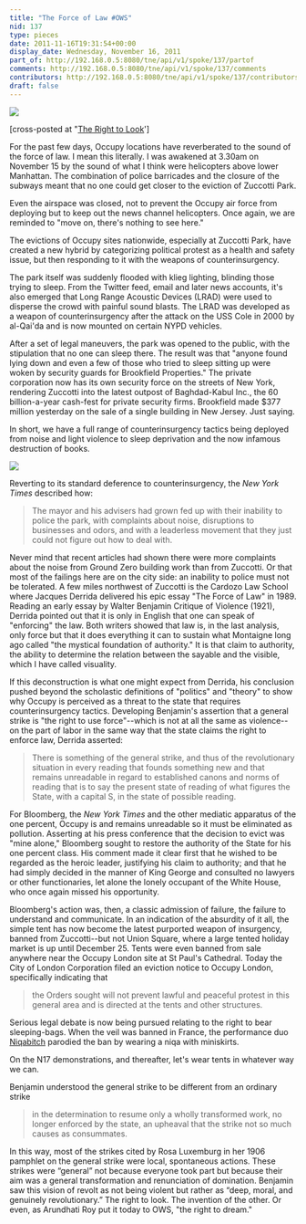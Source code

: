 ```yaml
---
title: "The Force of Law #OWS"
nid: 137
type: pieces
date: 2011-11-16T19:31:54+00:00
display_date: Wednesday, November 16, 2011
part_of: http://192.168.0.5:8080/tne/api/v1/spoke/137/partof
comments: http://192.168.0.5:8080/tne/api/v1/spoke/137/comments
contributors: http://192.168.0.5:8080/tne/api/v1/spoke/137/contributors
draft: false
---
```


![](/tne/sites/mediacommons.futureofthebook.org.tne/files/images/evicting_zuccotti.preview.jpg)

 \[cross-posted at "[The Right to Look](http://nicholasmirzoeff.com/RTL/?p=325)'\]

 For the past few days, Occupy locations have reverberated to the sound of the force of law. I mean this literally. I was awakened at 3.30am on November 15 by the sound of what I think were helicopters above lower Manhattan. The combination of police barricades and the closure of the subways meant that no one could get closer to the eviction of Zuccotti Park.

 Even the airspace was closed, not to prevent the Occupy air force from deploying but to keep out the news channel helicopters. Once again, we are reminded to "move on, there's nothing to see here."

 The evictions of Occupy sites nationwide, especially at Zuccotti Park, have created a new hybrid by categorizing political protest as a health and safety issue, but then responding to it with the weapons of counterinsurgency.

 The park itself was suddenly flooded with klieg lighting, blinding those trying to sleep. From the Twitter feed, email and later news accounts, it's also emerged that Long Range Acoustic Devices (LRAD) were used to disperse the crowd with painful sound blasts. The LRAD was developed as a weapon of counterinsurgency after the attack on the USS Cole in 2000 by al-Qai'da and is now mounted on certain NYPD vehicles.

 After a set of legal maneuvers, the park was opened to the public, with the stipulation that no one can sleep there. The result was that "anyone found lying down and even a few of those who tried to sleep sitting up were woken by security guards for Brookfield Properties." The private corporation now has its own security force on the streets of New York, rendering Zuccotti into the latest outpost of Baghdad-Kabul Inc., the 60 billion-a-year cash-fest for private security firms. Brookfield made $377 million yesterday on the sale of a single building in New Jersey. Just saying.

 In short, we have a full range of counterinsurgency tactics being deployed from noise and light violence to sleep deprivation and the now infamous destruction of books.

![](/tne/sites/mediacommons.futureofthebook.org.tne/files/images/zoltan_11_15.thumbnail.jpg)

 Reverting to its standard deference to counterinsurgency, the *New York Times* described how:

> The mayor and his advisers had grown fed up with their inability to police the park, with complaints about noise, disruptions to businesses and odors, and with a leaderless movement that they just could not figure out how to deal with.

 Never mind that recent articles had shown there were more complaints about the noise from Ground Zero building work than from Zuccotti. Or that most of the failings here are on the city side: an inability to police must not be tolerated. A few miles northwest of Zuccotti is the Cardozo Law School where Jacques Derrida delivered his epic essay "The Force of Law" in 1989. Reading an early essay by Walter Benjamin Critique of Violence (1921), Derrida pointed out that it is only in English that one can speak of "enforcing" the law. Both writers showed that law is, in the last analysis, only force but that it does everything it can to sustain what Montaigne long ago called "the mystical foundation of authority." It is that claim to authority, the ability to determine the relation between the sayable and the visible, which I have called visuality.

 If this deconstruction is what one might expect from Derrida, his conclusion pushed beyond the scholastic definitions of "politics" and "theory" to show why Occupy is perceived as a threat to the state that requires counterinsurgency tactics. Developing Benjamin's assertion that a general strike is "the right to use force"--which is not at all the same as violence--on the part of labor in the same way that the state claims the right to enforce law, Derrida asserted:

> There is something of the general strike, and thus of the revolutionary situation in every reading that founds something new and that remains unreadable in regard to established canons and norms of reading that is to say the present state of reading of what figures the State, with a capital S, in the state of possible reading.

 For Bloomberg, the *New York Times* and the other mediatic apparatus of the one percent, Occupy is and remains unreadable so it must be eliminated as pollution. Asserting at his press conference that the decision to evict was "mine alone," Bloomberg sought to restore the authority of the State for his one percent class. His comment made it clear first that he wished to be regarded as the heroic leader, justifying his claim to authority; and that he had simply decided in the manner of King George and consulted no lawyers or other functionaries, let alone the lonely occupant of the White House, who once again missed his opportunity.

 Bloomberg's action was, then, a classic admission of failure, the failure to understand and communicate. In an indication of the absurdity of it all, the simple tent has now become the latest purported weapon of insurgency, banned from Zuccotti--but not Union Square, where a large tented holiday market is up until December 25. Tents were even banned from sale anywhere near the Occupy London site at St Paul's Cathedral. Today the City of London Corporation filed an eviction notice to Occupy London, specifically indicating that

> the Orders sought will not prevent lawful and peaceful protest in this general area and is directed at the tents and other structures.

 Serious legal debate is now being pursued relating to the right to bear sleeping-bags. When the veil was banned in France, the performance duo [Niqabitch](http://www.youtube.com/watch?v=st38g1N5uuo&feature=fvst) parodied the ban by wearing a niqa with miniskirts.

 On the N17 demonstrations, and thereafter, let's wear tents in whatever way we can.

 Benjamin understood the general strike to be different from an ordinary strike

> in the determination to resume only a wholly transformed work, no longer enforced by the state, an upheaval that the strike not so much causes as consummates.

 In this way, most of the strikes cited by Rosa Luxemburg in her 1906 pamphlet on the general strike were local, spontaneous actions. These strikes were “general” not because everyone took part but because their aim was a general transformation and renunciation of domination. Benjamin saw this vision of revolt as not being violent but rather as “deep, moral, and genuinely revolutionary.” The right to look. The invention of the other. Or even, as Arundhati Roy put it today to OWS, "the right to dream."
